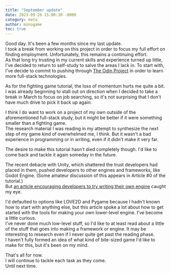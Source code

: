 ```yaml
---
title: "September update"
date: 2023-09-26 15:00:30 -0000
category: meta
author: minogame
toc: true
---
```


Good day. It's been a few months since my last update.  
I took a break from working on this project in order to focus my full effort on finding employment. Unfortunately, this remains a continuing effort.  
As that long try trusting in my current skills and experience turned up little, I've decided to return to self-study to salve the areas I lack in. <!--more-->
To start with, I've decide to commit to pushing through [The Odin Project](https://www.theodinproject.com/) in order to learn more full-stack technologies.

As for the fighting game tutorial, the loss of momentum hurts me quite a bit.  
I was already beginning to stall out on direction when I decided to take a break in March to focus on job searching, so it's not surprising that I don't have much drive to pick it back up again.

I think I do want to work on a project of my own outside of the aforementioned full-stack study, but it might be better if it were something smaller than a fighting game.  
The research material I was reading in my attempt to synthesize the next step of my game kind of overwhelmed me, I think. But it wasn't a bad experience in programming or in writing, even if it didn't make it very far.

The desire to make this tutorial hasn't died completely though. I'd like to come back and tackle it again someday in the future.

The recent debacle with Unity, which shattered the trust developers had placed in them, pushed developers to other engines and frameworks, like Godot Engine. (Some amateur discussion of this appears in Article #0 of the tutorial.)  
But [an article encouraging developers to try writing their own engine](https://blood.church/posts/2023-09-14-whatistobedone) caught my eye.

I'd defaulted to options like LOVE2D and Pygame because I hadn't known how to start with anything else, but this article spoke a lot about how to get started with the tools for making your own lower-level engine. I've become a little curious.  
I've never done much low-level stuff, so I'd like to at least read about a little of the stuff that goes into making a framework or engine. It may be interesting to research even if I never quite get past the reading phase.  
I haven't fully formed an idea of what kind of bite-sized game I'd like to make for this, but it's been on my mind.

That's all for now.  
I will continue to tackle each task as they come.  
Until next time.
